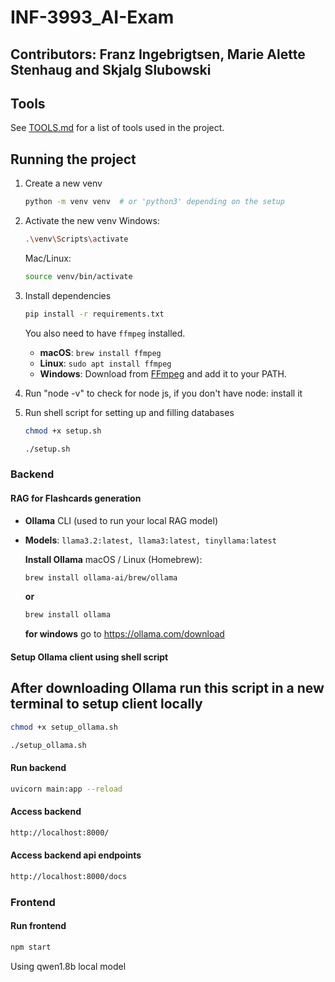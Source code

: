 # INF-3993_AI-Exam

## Contributors: Franz Ingebrigtsen, Marie Alette Stenhaug and Skjalg Slubowski

## Tools

See [TOOLS.md](TOOLS.md) for a list of tools used in the project.

## Running the project

1. Create a new venv

   ```bash
   python -m venv venv  # or 'python3' depending on the setup
   ```

2. Activate the new venv
   Windows:

   ```bash
   .\venv\Scripts\activate
   ```

   Mac/Linux:

   ```bash
   source venv/bin/activate
   ```

3. Install dependencies

   ```bash
   pip install -r requirements.txt
   ```

   You also need to have `ffmpeg` installed.

   - **macOS**: `brew install ffmpeg`
   - **Linux**: `sudo apt install ffmpeg`
   - **Windows**: Download from [FFmpeg](https://ffmpeg.org/download.html) and add it to your PATH.

4. Run "node -v" to check for node js, if you don't have node: install it


5. Run shell script for setting up and filling databases

   ```bash
   chmod +x setup.sh
   ```

   ```bash
   ./setup.sh
   ```

### Backend

#### RAG for Flashcards generation

- **Ollama** CLI (used to run your local RAG model)
- **Models**: `llama3.2:latest, llama3:latest, tinyllama:latest `

  **Install Ollama**
  macOS / Linux (Homebrew):

  ```bash
  brew install ollama-ai/brew/ollama
  ```
  **or**
  ```bash
  brew install ollama
  ```

  **for windows**
  go to https://ollama.com/download


#### Setup Ollama client using shell script
   ## After downloading Ollama run this script in a new terminal to setup client locally

   ```bash
   chmod +x setup_ollama.sh
   ```

   ```bash
   ./setup_ollama.sh
   ```



#### Run backend

```bash
uvicorn main:app --reload
```

#### Access backend

```bash
http://localhost:8000/
```

#### Access backend api endpoints

```bash
http://localhost:8000/docs
```

### Frontend

#### Run frontend

```bash
npm start

```

Using qwen1.8b local model

```

```
